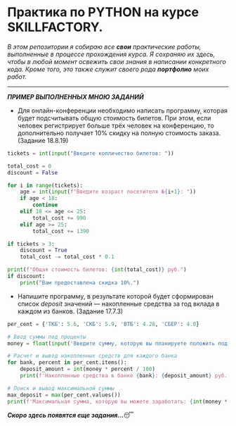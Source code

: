 # Практика по PYTHON на курсе SKILLFACTORY.
*В этом репозитории я собираю все **свои** практические работы, выполненные в процессе прохождения курса.* 
*Я сохраняю их здесь, чтобы в любой момент освежить свои знания в написании конкретного кода. Кроме того, это также служит своего рода **портфолио** моих работ.*
___

***ПРИМЕР ВЫПОЛНЕННЫХ МНОЮ ЗАДАНИЙ***

* Для онлайн-конференции необходимо написать программу, которая будет подсчитывать общую стоимость билетов. При этом, если человек регистрирует больше
трёх человек на конференцию, то дополнительно получает 10% скидку на полную стоимость заказа. (Задание 18.8.19)
```python
tickets = int(input("Введите колличество билетов: "))

total_cost = 0
discount = False

for i in range(tickets):
    age = int(input(f"Введите возраст посетителя №{i+1}: "))
    if age < 18:
        continue
    elif 18 <= age <= 25:
        total_cost += 990
    elif age >= 25:
        total_cost += 1390

if tickets > 3:
    discount = True
    total_cost -= total_cost * 0.1

print(f"Общая стоимость билетов: {int(total_cost)} руб.")
if discount:
    print("Вам предоставлена скидка 10%.")
```
* Напишите программу, в результате которой будет сформирован список *deposit* значений — накопленные средства за год вклада в каждом из банков. (Задание 17.7.3)

```python
per_cent = {'ТКБ': 5.6, 'СКБ': 5.9, 'ВТБ': 4.28, 'СБЕР': 4.0}

# Ввод суммы под проценты
money = float(input('Введите сумму, которую вы планируете положить под проценты: '))

# Расчет и вывод накопленных средств для каждого банка
for bank, percent in per_cent.items():
    deposit_amount = int(money * percent / 100)
    print(f'Накопленные средства в банке {bank}: {deposit_amount} руб.')

# Поиск и вывод максимальной суммы
max_deposit = max(per_cent.values())
print(f'Максимальная сумма, которую вы можете заработать: {int(money * max_deposit / 100)} руб.')
```

***Скоро здесь появятся еще задания...***:sleeping:
